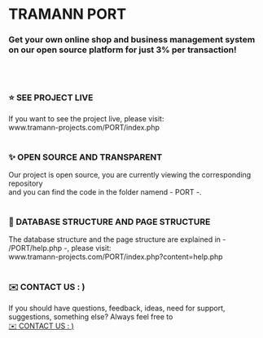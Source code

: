 # TRAMANN PORT
<h3>Get your own online shop and business management system on our open source platform for just 3% per transaction!</h3>
<br>
<br>
<h3>⭐ SEE PROJECT LIVE</h3>
If you want to see the project live, please visit:
<br>www.tramann-projects.com/PORT/index.php
<br>
<br>
<h3>✨ OPEN SOURCE AND TRANSPARENT</h3>
Our project is open source, you are currently viewing the corresponding repository
<br>and you can find the code in the folder namend - PORT -.
<br>
<br>
<h3>📖 DATABASE STRUCTURE AND PAGE STRUCTURE</h3>
The database structure and the page structure are explained in - /PORT/help.php -, please visit:
<br>www.tramann-projects.com/PORT/index.php?content=help.php
<br>
<br>
<h3>✉️ CONTACT US   : )</h3>
If you should have questions, feedback, ideas, need for support, suggestions, something else? Always feel free to
<br><a href="mailto:hi@tramann-projects.com?subject=Hi  : )&body=Hi,%0D%0A%0D%0A%0D%0A[ContentOfYourMessage]%0D%0A%0D%0A%0D%0A%0D%0AWith best regards,%0D%0A[YourName]" title="Always at your service   : )">✉️ CONTACT US   : )</a>



